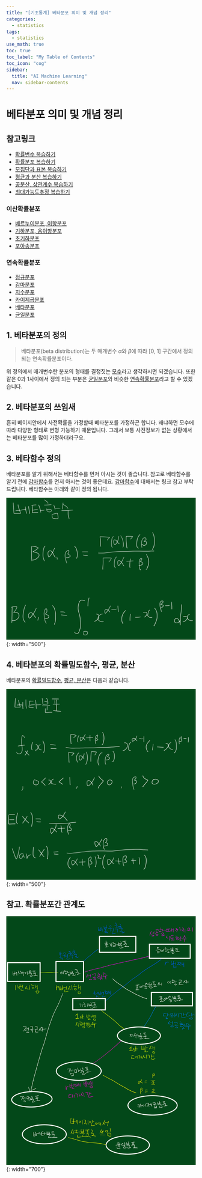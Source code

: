 ```yaml
---
title: "[기초통계] 베타분포 의미 및 개념 정리" 
categories:
  - statistics
tags:
  - statistics
use_math: true
toc: true
toc_label: "My Table of Contents"
toc_icon: "cog"
sidebar:
  title: "AI Machine Learning"
  nav: sidebar-contents
---
```


# 베타분포 의미 및 개념 정리

## 참고링크 
* [확률변수 복습하기](https://losskatsu.github.io/statistics/random-variable/)
* [확률분포 복습하기](https://losskatsu.github.io/statistics/prob-distribution/)
* [모집단과 표본 복습하기](https://losskatsu.github.io/statistics/population-sample/)
* [평균과 분산 복습하기](https://losskatsu.github.io/statistics/mean-vairance/) 
* [공분산, 상관계수 복습하기](https://losskatsu.github.io/statistics/cov-corr/) 
* [최대가능도추정 복습하기](https://losskatsu.github.io/statistics/mle/)
### 이산확률분포
* [베르누이분포, 이항분포](https://losskatsu.github.io/statistics/binomial/) 
* [기하분포, 음이항분포](https://losskatsu.github.io/statistics/geometric-negative/)
* [초기하분포](https://losskatsu.github.io/statistics/hypergeometric/)
* [포아송분포](https://losskatsu.github.io/statistics/poisson/)
### 연속확률분포
* [정규분포](https://losskatsu.github.io/statistics/normaldist/)
* [감마분포](https://losskatsu.github.io/statistics/gammadist/)
* [지수분포](https://losskatsu.github.io/statistics/exponentialdist/)
* [카이제곱분포](https://losskatsu.github.io/statistics/chisquareddist/)
* [베타분포](https://losskatsu.github.io/statistics/betadist/)
* [균일분포](https://losskatsu.github.io/statistics/uniformdist/)

## 1. 베타분포의 정의

> 베타분포(beta distribution)는 두 매개변수 $\alpha$와 $\beta$에 따라 [0, 1] 구간에서 정의 되는 연속확률분포이다. 

위 정의에서 매개변수란 분포의 형태를 결정짓는 [모수](https://losskatsu.github.io/statistics/population-sample/#)라고 생각하시면 되겠습니다. 또한 같은 0과 1사이에서 정의 되는 부분은 [균일분포](https://losskatsu.github.io/statistics/uniformdist/)와 비슷한 [연속확률분포](https://losskatsu.github.io/statistics/prob-distribution/)라고 할 수 있겠습니다.  

## 2. 베타분포의 쓰임새

흔히 베이지안에서 사전확률을 가정할때 베타분포를 가정하곤 합니다. 
왜냐하면 모수에 따라 다양한 형태로 변형 가능하기 때문입니다. 
그래서 보통 사전정보가 없는 상황에서는 베타분포를 많이 가정하더라구요. 

## 3. 베타함수 정의

베타분포를 알기 위해서는 베타함수를 먼저 아시는 것이 좋습니다. 
참고로 베타함수를 알기 전에 [감마함수](https://losskatsu.github.io/statistics/gammadist/)를 먼저 아시는 것이 좋은데요. [감마함수](https://losskatsu.github.io/statistics/gammadist/)에 대해서는 링크 참고 부탁드립니다. 
베타함수는 아래와 같이 정의 됩니다. 


![figure01](/assets/images/statistics/beta/betadist01.jpg){: width="500"}


## 4. 베타분포의 확률밀도함수, 평균, 분산

베타분포의 [확률밀도함수](https://losskatsu.github.io/statistics/prob-distribution/#), [평균, 분산](https://losskatsu.github.io/statistics/mean-vairance/#)은 다음과 같습니다. 

![figure02](/assets/images/statistics/beta/betadist02.jpg){: width="500"}

## 참고. 확률분포간 관계도

![figure100](/assets/images/statistics/dist_rel.jpg){: width="700"}

